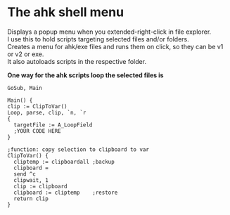 # The ahk shell menu

Displays a popup menu when you extended-right-click in file explorer.   
I use this to hold scripts targeting selected files and/or folders.  
Creates a menu for ahk/exe files and runs them on click, so they can be v1 or v2 or exe.  
It also autoloads scripts in the respective folder.

**One way for the ahk scripts loop the selected files is**  


```ahk
GoSub, Main

Main() {
clip := ClipToVar()
Loop, parse, clip, `n, `r
{
  targetFile := A_LoopField
  ;YOUR CODE HERE
}

;function: copy selection to clipboard to var
ClipToVar() {
  cliptemp := clipboardall ;backup
  clipboard = 
  send ^c
  clipwait, 1
  clip := clipboard
  clipboard := cliptemp    ;restore
  return clip
}
```
